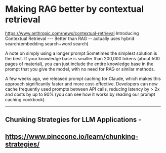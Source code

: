 # Making RAG better by contextual retrieval
https://www.anthropic.com/news/contextual-retrieval
    Introducing Contextual Retrieval --- Better than RAG -- actually uses hybrid search(embedding search+word search)

A note on simply using a longer prompt
Sometimes the simplest solution is the best. If your knowledge base is smaller than 200,000 tokens (about 500 pages of material), you can just include the entire knowledge base in the prompt that you give the model, with no need for RAG or similar methods.

A few weeks ago, we released prompt caching for Claude, which makes this approach significantly faster and more cost-effective. Developers can now cache frequently used prompts between API calls, reducing latency by > 2x and costs by up to 90% (you can see how it works by reading our prompt caching cookbook).


--------

## Chunking Strategies for LLM Applications - 
https://www.pinecone.io/learn/chunking-strategies/
------------------------------

